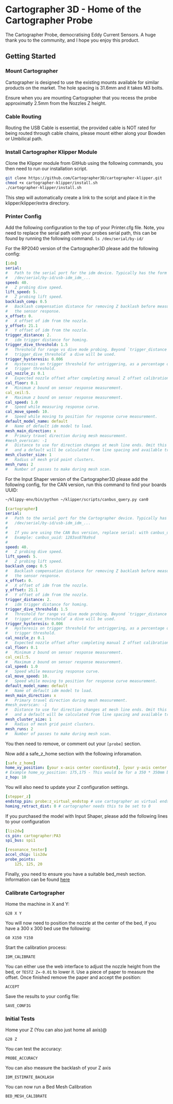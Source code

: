 # Cartographer 3D - Home of the Cartographer Probe
The Cartographer Probe, democratising Eddy Current Sensors. A huge thank you to the community, and I hope you enjoy this product. 

## Getting Started


### Mount Cartographer
Cartographer is designed to use the existing mounts available for similar products on the market. The hole spacing is 31.6mm and it takes M3 bolts. 

Ensure when you are mounting Cartographer that you recess the probe approximatly 2.5mm from the Nozzles Z height. 

### Cable Routing
Routing the USB Cable is essential, the provided cable is NOT rated for being routed through cable chains, please mount either along your Bowden or Umbilical path. 

### Install Cartographer Klipper Module 
Clone the Klipper module from GitHub using the following commands, you then need to run our installation script. 

```bash
git clone https://github.com/Cartographer3D/cartographer-klipper.git
chmod +x cartographer-klipper/install.sh
./cartographer-klipper/install.sh
```
This step will automatically create a link to the script and place it in the klipper/klipper/extra directory.

### Printer Config

Add the following configuration to the top of your Printer.cfg file. Note, you need to replace the serial path with your probes serial path, this can be found by running the following command. 
`ls /dev/serial/by-id/`

For the RP2040 version of the Cartographer3D please add the following config:

```yaml
[idm]
serial:
#   Path to the serial port for the idm device. Typically has the form
#   /dev/serial/by-id/usb-idm_idm_...
speed: 40.
#   Z probing dive speed.
lift_speed: 5.
#   Z probing lift speed.
backlash_comp: 0.5
#   Backlash compensation distance for removing Z backlash before measuring
#   the sensor response.
x_offset: 0.
#   X offset of idm from the nozzle.
y_offset: 21.1
#   Y offset of idm from the nozzle.
trigger_distance: 2.
#   idm trigger distance for homing.
trigger_dive_threshold: 1.5
#   Threshold for range vs dive mode probing. Beyond `trigger_distance +
#   trigger_dive_threshold` a dive will be used.
trigger_hysteresis: 0.006
#   Hysteresis on trigger threshold for untriggering, as a percentage of the
#   trigger threshold.
cal_nozzle_z: 0.1
#   Expected nozzle offset after completing manual Z offset calibration.
cal_floor: 0.1
#   Minimum z bound on sensor response measurement.
cal_ceil:5.
#   Maximum z bound on sensor response measurement.
cal_speed: 1.0
#   Speed while measuring response curve.
cal_move_speed: 10.
#   Speed while moving to position for response curve measurement.
default_model_name: default
#   Name of default idm model to load.
mesh_main_direction: x
#   Primary travel direction during mesh measurement.
#mesh_overscan: -1
#   Distance to use for direction changes at mesh line ends. Omit this setting
#   and a default will be calculated from line spacing and available travel.
mesh_cluster_size: 1
#   Radius of mesh grid point clusters.
mesh_runs: 2
#   Number of passes to make during mesh scan.
```

For the Input Shaper version of the Cartographer3D please add the following config, for the CAN version, run this command to find your boards UUID:

```bash
~/klippy-env/bin/python ~/klipper/scripts/canbus_query.py can0
```


```yaml
[cartographer]
serial:
#   Path to the serial port for the Cartographer device. Typically has the form
#   /dev/serial/by-id/usb-idm_idm_...
#   
#   If you are using the CAN Bus version, replace serial: with canbus_uuid: and add the UUID.
#   Example: canbus_uuid: 1283as878a9sd
#
speed: 40.
#   Z probing dive speed.
lift_speed: 5.
#   Z probing lift speed.
backlash_comp: 0.5
#   Backlash compensation distance for removing Z backlash before measuring
#   the sensor response.
x_offset: 0.
#   X offset of idm from the nozzle.
y_offset: 21.1
#   Y offset of idm from the nozzle.
trigger_distance: 2.
#   idm trigger distance for homing.
trigger_dive_threshold: 1.5
#   Threshold for range vs dive mode probing. Beyond `trigger_distance +
#   trigger_dive_threshold` a dive will be used.
trigger_hysteresis: 0.006
#   Hysteresis on trigger threshold for untriggering, as a percentage of the
#   trigger threshold.
cal_nozzle_z: 0.1
#   Expected nozzle offset after completing manual Z offset calibration.
cal_floor: 0.1
#   Minimum z bound on sensor response measurement.
cal_ceil:5.
#   Maximum z bound on sensor response measurement.
cal_speed: 1.0
#   Speed while measuring response curve.
cal_move_speed: 10.
#   Speed while moving to position for response curve measurement.
default_model_name: default
#   Name of default idm model to load.
mesh_main_direction: x
#   Primary travel direction during mesh measurement.
#mesh_overscan: -1
#   Distance to use for direction changes at mesh line ends. Omit this setting
#   and a default will be calculated from line spacing and available travel.
mesh_cluster_size: 1
#   Radius of mesh grid point clusters.
mesh_runs: 2
#   Number of passes to make during mesh scan.
```

You then need to remove, or comment out your `[probe]` section. 

Now add a safe_z_home section with the following inforamation. 

```yaml 
[safe_z_home]
home_xy_position: [your x-axis center coordinate], [your y-axis center coordinate]
# Example home_xy_position: 175,175 - This would be for a 350 * 350mm bed. 
z_hop: 10
```

You will also need to update your Z configuration settings. 

```yaml
[stepper_z]
endstop_pin: probe:z_virtual_endstop # use cartographer as virtual endstop
homing_retract_dist: 0 # cartographer needs this to be set to 0
```

If you purchased the model with Input Shaper, please add the following lines to your configuration
```yaml
[lis2dw]
cs_pin: cartographer:PA3
spi_bus: spi1

[resonance_tester]
accel_chip: lis2dw
probe_points:
    125, 125, 20
```

Finally, you need to ensure you have a suitable bed_mesh section. Information can be found [here](https://www.klipper3d.org/Bed_Mesh.html)

### Calibrate Cartographer

Home the machine in X and Y:
```gcode
G28 X Y
```

You will now need to position the nozzle at the center of the bed, if you have a 300 x 300 bed use the following: 
```gcode
G0 X150 Y150
```

Start the calibration process:
```
IDM_CALIBRATE
```
You can either use the web interface to adjust the nozzle height from the bed, or `TESTZ Z=-0.01` to lower it. Use a piece of paper to measure the offset. Once finished remove the paper and accept the position:
```
ACCEPT
```
Save the results to your config file:
```
SAVE_CONFIG
```
### Initial Tests

Home your Z (You can also just home all axis)@
```
G28 Z
```
You can test the accuracy:
```
PROBE_ACCURACY
```

You can also measure the backlash of your Z axis
```
IDM_ESTIMATE_BACKLASH
```
You can now run a Bed Mesh Calibration 
```
BED_MESH_CALIBRATE
```


